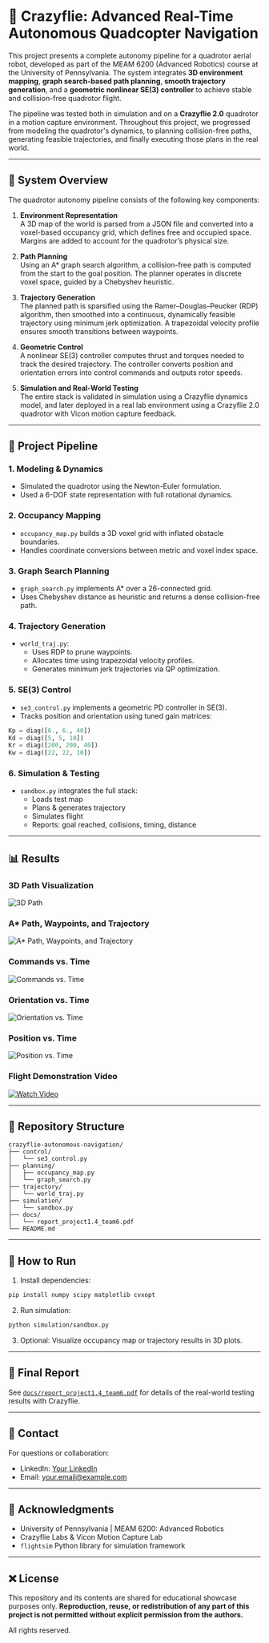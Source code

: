 # 🚁 Crazyflie: Advanced Real-Time Autonomous Quadcopter Navigation

This project presents a complete autonomy pipeline for a quadrotor aerial robot, developed as part of the MEAM 6200 (Advanced Robotics) course at the University of Pennsylvania. The system integrates **3D environment mapping**, **graph search-based path planning**, **smooth trajectory generation**, and a **geometric nonlinear SE(3) controller** to achieve stable and collision-free quadrotor flight.

The pipeline was tested both in simulation and on a **Crazyflie 2.0** quadrotor in a motion capture environment. Throughout this project, we progressed from modeling the quadrotor's dynamics, to planning collision-free paths, generating feasible trajectories, and finally executing those plans in the real world.

---

## 🧠 System Overview

The quadrotor autonomy pipeline consists of the following key components:

1. **Environment Representation**  
   A 3D map of the world is parsed from a JSON file and converted into a voxel-based occupancy grid, which defines free and occupied space. Margins are added to account for the quadrotor’s physical size.

2. **Path Planning**  
   Using an A* graph search algorithm, a collision-free path is computed from the start to the goal position. The planner operates in discrete voxel space, guided by a Chebyshev heuristic.

3. **Trajectory Generation**  
   The planned path is sparsified using the Ramer–Douglas–Peucker (RDP) algorithm, then smoothed into a continuous, dynamically feasible trajectory using minimum jerk optimization. A trapezoidal velocity profile ensures smooth transitions between waypoints.

4. **Geometric Control**  
   A nonlinear SE(3) controller computes thrust and torques needed to track the desired trajectory. The controller converts position and orientation errors into control commands and outputs rotor speeds.

5. **Simulation and Real-World Testing**  
   The entire stack is validated in simulation using a Crazyflie dynamics model, and later deployed in a real lab environment using a Crazyflie 2.0 quadrotor with Vicon motion capture feedback.

---

## 📂 Project Pipeline

### 1. Modeling & Dynamics
- Simulated the quadrotor using the Newton-Euler formulation.
- Used a 6-DOF state representation with full rotational dynamics.

### 2. Occupancy Mapping
- `occupancy_map.py` builds a 3D voxel grid with inflated obstacle boundaries.
- Handles coordinate conversions between metric and voxel index space.

### 3. Graph Search Planning
- `graph_search.py` implements A* over a 26-connected grid.
- Uses Chebyshev distance as heuristic and returns a dense collision-free path.

### 4. Trajectory Generation
- `world_traj.py`:
  - Uses RDP to prune waypoints.
  - Allocates time using trapezoidal velocity profiles.
  - Generates minimum jerk trajectories via QP optimization.

### 5. SE(3) Control
- `se3_control.py` implements a geometric PD controller in SE(3).
- Tracks position and orientation using tuned gain matrices:

```python
Kp = diag([6., 6., 40])
Kd = diag([5, 5, 10])
Kr = diag([200, 200, 40])
Kw = diag([22, 22, 10])
```

### 6. Simulation & Testing
- `sandbox.py` integrates the full stack:
  - Loads test map
  - Plans & generates trajectory
  - Simulates flight
  - Reports: goal reached, collisions, timing, distance

---

## 📊 Results

### 3D Path Visualization
![3D Path](assets/3D_Path.png)

### A* Path, Waypoints, and Trajectory
![A* Path, Waypoints, and Trajectory](assets/A_Path,_Waypoints,_and_Trajectory.png)

### Commands vs. Time
![Commands vs. Time](assets/Commands_vs_Time.png)

### Orientation vs. Time
![Orientation vs. Time](assets/Orientation_vs_Time.png)

### Position vs. Time
![Position vs. Time](assets/Position_vs_Time.png)

### Flight Demonstration Video
[![Watch Video](https://img.youtube.com/vi/YOUR_VIDEO_ID/0.jpg)](YOUR_VIDEO_LINK)

---

## 🔹 Repository Structure

```
crazyflie-autonomous-navigation/
├── control/
│   └── se3_control.py
├── planning/
│   ├── occupancy_map.py
│   └── graph_search.py
├── trajectory/
│   └── world_traj.py
├── simulation/
│   └── sandbox.py
├── docs/
│   └── report_project1.4_team6.pdf
└── README.md
```

---

## 🚀 How to Run

1. Install dependencies:
```bash
pip install numpy scipy matplotlib cvxopt
```

2. Run simulation:
```bash
python simulation/sandbox.py
```

3. Optional: Visualize occupancy map or trajectory results in 3D plots.

---

## 📅 Final Report

See [`docs/report_project1.4_team6.pdf`](docs/report_project1.4_team6.pdf) for details of the real-world testing results with Crazyflie.

---

## 📧 Contact

For questions or collaboration:
- LinkedIn: [Your LinkedIn](https://linkedin.com/in/yourprofile)
- Email: [your.email@example.com](mailto:your.email@example.com)

---

## 📏 Acknowledgments

- University of Pennsylvania | MEAM 6200: Advanced Robotics  
- Crazyflie Labs & Vicon Motion Capture Lab
- `flightsim` Python library for simulation framework

---

## ❌ License

This repository and its contents are shared for educational showcase purposes only. **Reproduction, reuse, or redistribution of any part of this project is not permitted without explicit permission from the authors.**

All rights reserved.
